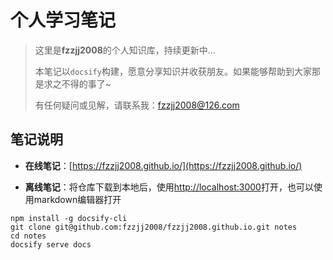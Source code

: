 # 个人学习笔记
> 这里是**fzzjj2008**的个人知识库，持续更新中...
>
> 本笔记以`docsify`构建，愿意分享知识并收获朋友。如果能够帮助到大家那是求之不得的事了~
>
> 有任何疑问或见解，请联系我：fzzjj2008@126.com

## 笔记说明

- **在线笔记**：[https://fzzjj2008.github.io/](https://fzzjj2008.github.io/)

- **离线笔记**：将仓库下载到本地后，使用[http://localhost:3000](http://localhost:3000)打开，也可以使用markdown编辑器打开

```shell
npm install -g docsify-cli
git clone git@github.com:fzzjj2008/fzzjj2008.github.io.git notes
cd notes
docsify serve docs
```
